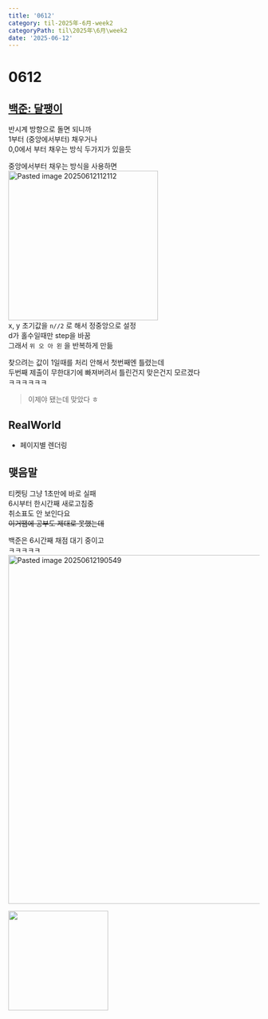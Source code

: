```yaml
---
title: '0612'
category: til-2025年-6月-week2
categoryPath: til\2025年\6月\week2
date: '2025-06-12'
---
```

# 0612  
## [백준: 달팽이](https://www.acmicpc.net/problem/1913)  
반시계 방향으로 돌면 되니까  
1부터 (중앙에서부터) 채우거나  
0,0에서 부터 채우는 방식 두가지가 있을듯

중앙에서부터 채우는 방식을 사용하면  
<img src="/images/til/2025年/6月/week2/Pasted image 20250612112112.png" alt="Pasted image 20250612112112" width="300">  
x, y 초기값을 `n//2` 로 해서 정중앙으로 설정  
d가 홀수일때만 step을 바꿈  
그래서 `위 오 아 왼` 을 반복하게 만듦

찾으려는 값이 1일때를 처리 안해서 첫번째엔 틀렸는데  
두번째 제출이 무한대기에 빠져버려서 틀린건지 맞은건지 모르겠다  
ㅋㅋㅋㅋㅋㅋ  
> 이제야 됐는데 맞았다 ㅎ

## RealWorld  
- 페이지별 렌더링

## 맺음말  
티켓팅 그냥 1초만에 바로 실패  
6시부터 한시간째 새로고침중  
취소표도 안 보인다요  
~~이거땜에 공부도 제대로 못했는데~~

백준은 6시간째 채점 대기 중이고  
ㅋㅋㅋㅋㅋ  
<img src="/images/til/2025年/6月/week2/Pasted image 20250612190549.png" alt="Pasted image 20250612190549" width="700">

<img src="https://i.pinimg.com/736x/b0/ff/a3/b0ffa394695c188036484da0b6a2e1ff.jpg" width="200">
